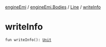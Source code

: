 [engineEmi](../../index.md) / [engineEmi.Bodies](../index.md) / [Line](index.md) / [writeInfo](./write-info.md)

# writeInfo

`fun writeInfo(): `[`Unit`](https://kotlinlang.org/api/latest/jvm/stdlib/kotlin/-unit/index.html)
